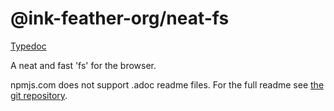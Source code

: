 # @ink-feather-org/neat-fs

[Typedoc](https://ink-feather-org.github.io/neat-fs/libs/neat-fs/docs/)

A neat and fast 'fs' for the browser.

npmjs.com does not support .adoc readme files.
For the full readme see [the git repository](https://github.com/ink-feather-org/neat-fs).
